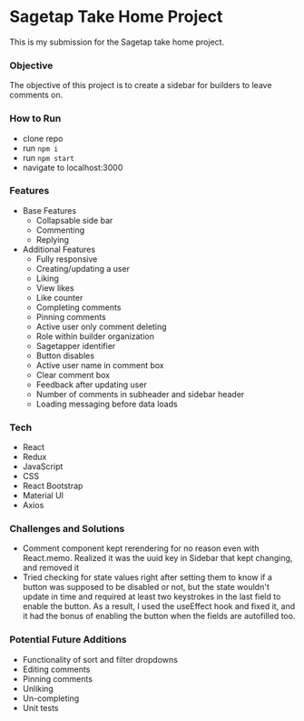 # Sagetap Take Home Project

This is my submission for the Sagetap take home project.

### Objective
The objective of this project is to create a sidebar for builders to leave comments on.

### How to Run
- clone repo
- run `npm i`
- run `npm start`
- navigate to localhost:3000

### Features
- Base Features
    - Collapsable side bar
    - Commenting
    - Replying
- Additional Features
    - Fully responsive
    - Creating/updating a user
    - Liking
    - View likes
    - Like counter
    - Completing comments
    - Pinning comments
    - Active user only comment deleting
    - Role within builder organization
    - Sagetapper identifier
    - Button disables
    - Active user name in comment box
    - Clear comment box
    - Feedback after updating user
    - Number of comments in subheader and sidebar header
    - Loading messaging before data loads

### Tech
- React
- Redux
- JavaScript
- CSS
- React Bootstrap
- Material UI
- Axios

### Challenges and Solutions
- Comment component kept rerendering for no reason even with React.memo. Realized it was the uuid key in Sidebar that kept changing, and removed it
- Tried checking for state values right after setting them to know if a button was supposed to be disabled or not, but the state wouldn't update in time and required at least two keystrokes in the last field to enable the button. As a result, I used the useEffect hook and fixed it, and it had the bonus of enabling the button when the fields are autofilled too.

### Potential Future Additions
- Functionality of sort and filter dropdowns
- Editing comments
- Pinning comments
- Unliking
- Un-completing
- Unit tests
